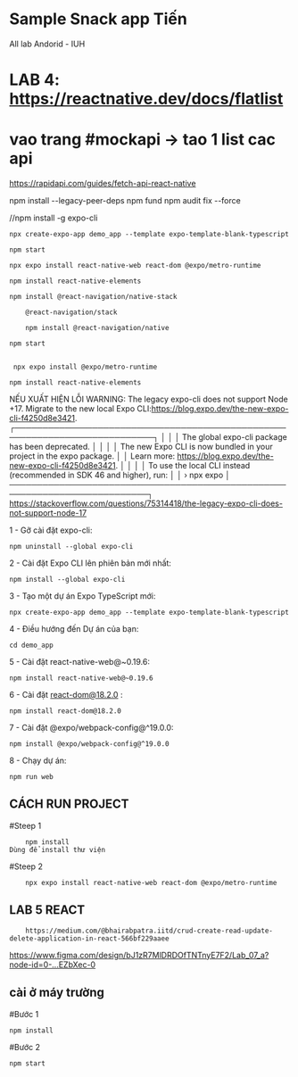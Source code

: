 # Sample Snack app Tiến
All lab Andorid - IUH 


# LAB 4: https://reactnative.dev/docs/flatlist


# vao trang #mockapi ->  tao 1 list cac api

https://rapidapi.com/guides/fetch-api-react-native

  npm install --legacy-peer-deps
  npm fund
  npm audit fix --force

  //npm install -g expo-cli
  
  	npx create-expo-app demo_app --template expo-template-blank-typescript
 	 
   	npm start
  
	npx expo install react-native-web react-dom @expo/metro-runtime
 
	npm install react-native-elements
		
  	npm install @react-navigation/native-stack
  		
    	@react-navigation/stack
     
     	npm install @react-navigation/native
 
  	npm start
  
  
 	 npx expo install @expo/metro-runtime

	npm install react-native-elements




  NẾU XUẤT HIỆN LỖI
  WARNING: The legacy expo-cli does not support Node +17. Migrate to the new local Expo CLI:https://blog.expo.dev/the-new-expo-cli-f4250d8e3421.
┌───────────────────────────────────────────────────────────────────────────┐
│                                                                           │
│   The global expo-cli package has been deprecated.                        │
│                                                                           │
│   The new Expo CLI is now bundled in your project in the expo package.    │
│   Learn more: https://blog.expo.dev/the-new-expo-cli-f4250d8e3421.        │
│                                                                           │
│   To use the local CLI instead (recommended in SDK 46 and higher), run:   │
│   › npx expo <command>                                                    │
───────────────────────────────────────────────────────────────────────────┐                                                         
  https://stackoverflow.com/questions/75314418/the-legacy-expo-cli-does-not-support-node-17
  
  
  
  1 - Gỡ cài đặt expo-cli:


	npm uninstall --global expo-cli


2 - Cài đặt Expo CLI lên phiên bản mới nhất:


	npm install --global expo-cli


3 - Tạo một dự án Expo TypeScript mới:

	npx create-expo-app demo_app --template expo-template-blank-typescript


4 - Điều hướng đến Dự án của bạn:


	cd demo_app


5 - Cài đặt react-native-web@~0.19.6:


	npm install react-native-web@~0.19.6


6 - Cài đặt react-dom@18.2.0 :

	npm install react-dom@18.2.0


7 - Cài đặt @expo/webpack-config@^19.0.0:

	npm install @expo/webpack-config@^19.0.0


8 - Chạy dự án:

	npm run web

 ## CÁCH RUN PROJECT
 	
  #Steep 1	
   	
    	npm install
   	Dùng để install thư viện

 	
  #Steep 2
  
    	npx expo install react-native-web react-dom @expo/metro-runtime



## LAB 5 REACT 
		https://medium.com/@bhairabpatra.iitd/crud-create-read-update-delete-application-in-react-566bf229aaee

https://www.figma.com/design/bJ1zR7MlDRDOfTNTnyE7F2/Lab_07_a?node-id=0-...EZbXec-0


## cài ở máy trường

#Bước 1
	
 	npm install
#Bước 2

	npm start
  
  
